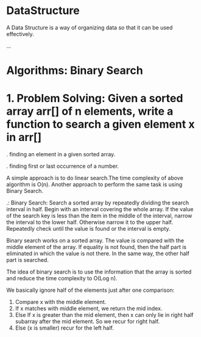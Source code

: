 # DataStructure
A Data Structure is a way of organizing data so that it can be used effectively.

...

# Algorithms: Binary Search

# 1. Problem Solving: Given a sorted array arr[] of n elements, write a function to search a given element x in arr[]

. finding an element in a given sorted array.

. finding first or last occurrence of a number.


A simple approach is to do linear search.The time complexity of above algorithm is O(n).
Another approach to perform the same task is using Binary Search.

.: Binary Search:
Search a sorted array by repeatedly dividing the search interval in half.
Begin with an interval covering the whole array.
If the value of the search key is less than the item in the middle of the interval, narrow the interval to the lower half.
Otherwise narrow it to the upper half. Repeatedly check until the value is found or the interval is empty.
   
Binary search works on a sorted array. The value is compared with the middle element of the array. 
If equality is not found, then the half part is eliminated in which the value is not there. 
In the same way, the other half part is searched.
   
The idea of binary search is to use the information that the array is sorted and reduce the time complexity to O(Log n).

We basically ignore half of the elements just after one comparison:

1. Compare x with the middle element.
2. If x matches with middle element, we return the mid index.
3. Else If x is greater than the mid element, then x can only lie in right half subarray after the mid element. So we recur for right half.
4. Else (x is smaller) recur for the left half.
